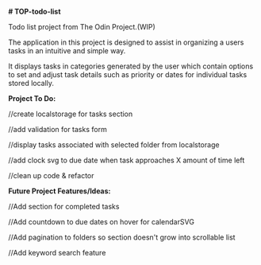 **# TOP-todo-list**

Todo list project from The Odin Project.(WIP)

The application in this project is designed to assist in organizing a users tasks in an intuitive and simple way.

It displays tasks in categories generated by the user which contain options to set and adjust task details such as priority or dates for individual tasks stored locally.



**Project To Do:**

  //create localstorage for tasks section 

  //add validation for tasks form
  
  //display tasks associated with selected folder from localstorage

  //add clock svg to due date when task approaches X amount of time left

  //clean up code & refactor


**Future Project Features/Ideas:**

  //Add section for completed tasks
  
  //Add countdown to due dates on hover for calendarSVG

  //Add pagination to folders so section doesn't grow into scrollable list

  //Add keyword search feature 

